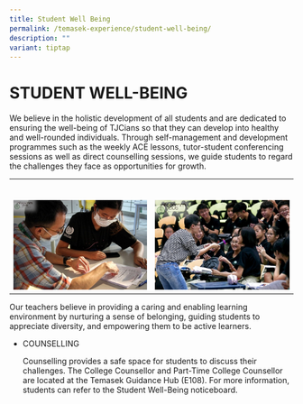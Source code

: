 ```yaml
---
title: Student Well Being
permalink: /temasek-experience/student-well-being/
description: ""
variant: tiptap
---
```

<h1>STUDENT WELL-BEING</h1>
<p>We believe in the holistic development of all students and are dedicated
to ensuring the well-being of TJCians so that they can develop into healthy
and well-rounded individuals. Through self-management and development programmes
such as the weekly ACE lessons, tutor-student conferencing sessions as
well as direct counselling sessions, we guide students to regard the challenges
they face as opportunities for growth.</p>
<table style="minWidth: 50px">
<colgroup>
<col>
<col>
</colgroup>
<tbody>
<tr>
<th rowspan="1" colspan="1">
<p></p>
</th>
<th rowspan="1" colspan="1">
<p></p>
</th>
</tr>
<tr>
<td rowspan="1" colspan="1">
<p></p>
<div class="isomer-image-wrapper">
<img style="width: 100%" height="auto" width="100%" alt="" src="/images/SWB_1.jpg">
</div>
</td>
<td rowspan="1" colspan="1">
<p></p>
<div class="isomer-image-wrapper">
<img style="width: 100%" height="auto" width="100%" alt="" src="/images/SWB_2.jpg">
</div>
</td>
</tr>
</tbody>
</table>
<p>Our teachers believe in providing a caring and enabling learning environment
by nurturing a sense of belonging, guiding students to appreciate diversity,
and empowering them to be active learners.</p>
<ul>
<li>
<p>COUNSELLING</p>
<p>Counselling provides a safe space for students to discuss their challenges.
The College Counsellor and Part-Time College Counsellor are located at
the Temasek Guidance Hub (E108). For more information, students can refer
to the Student Well-Being noticeboard.</p>
<p></p>
</li>
</ul>
<p></p>